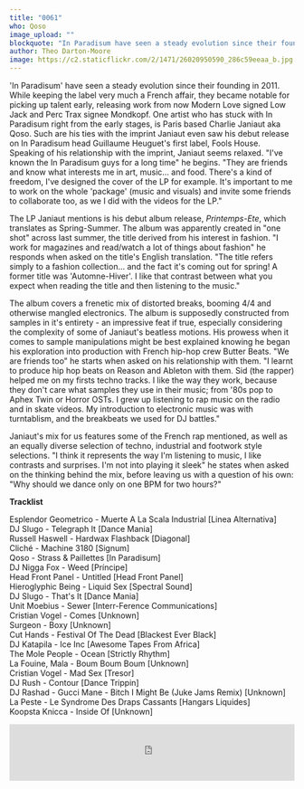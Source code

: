 ```yaml
---
title: "0061"
who: Qoso
image_upload: ""
blockquote: "In Paradisum have seen a steady evolution since their founding in 2011. While keeping the label very much a French affair, they became notable for picking up talent early, releasing work from now Modern Love signed Low Jack and Perc Trax's Mondkopf. One artist who has stuck with In Paradisum right from the early stages is Paris based Charlie Janiaut aka Qoso."
author: Theo Darton-Moore
image: https://c2.staticflickr.com/2/1471/26020950590_286c59eeaa_b.jpg
---
```

'In Paradisum' have seen a steady evolution since their founding in 2011. While keeping the label very much a French affair, they became notable for picking up talent early, releasing work from now Modern Love signed Low Jack and Perc Trax signee Mondkopf. One artist who has stuck with In Paradisum right from the early stages, is Paris based Charlie Janiaut aka Qoso. Such are his ties with the imprint Janiaut even saw his debut release on In Paradisum head Guillaume Heuguet's first label, Fools House. Speaking of his relationship with the imprint, Janiaut  seems relaxed. "I've known the In Paradisum guys for a long time" he begins. "They are friends and know what interests me in art, music… and food. There's a kind of freedom, I've designed the cover of the LP for example. It's important to me to work on the whole 'package' (music and visuals) and invite some friends to collaborate too, as we I did with the videos for the LP."

The LP Janiaut mentions is his debut album release, _Printemps-Ete_, which translates as Spring-Summer. The album was apparently created in "one shot" across last summer, the title derived from his interest in fashion. "I work for magazines and read/watch a lot of things about fashion" he responds when asked on the title's English translation. "The title refers simply to a fashion collection… and the fact it's coming out for spring! A former title was 'Automne-Hiver'. I like that contrast between what you expect when reading the title and then listening to the music."

The album covers a frenetic mix of distorted breaks, booming 4/4 and otherwise mangled electronics. The album is supposedly constructed from samples in it's entirety - an impressive feat if true, especially considering the complexity of some of Janiaut's beatless motions. His prowess when it comes to sample manipulations might be best explained knowing he began his exploration into production with French hip-hop crew Butter Beats. "We are friends too" he starts when asked on his relationship with them. "I learnt to produce hip hop beats on Reason and Ableton with them. Sid (the rapper) helped me on my firsts techno tracks. I like the way they work, because they don't care what samples they use in their music; from '80s pop to Aphex Twin or Horror OSTs. I grew up listening to rap music on the radio and in skate videos. My introduction to electronic music was with turntablism, and the breakbeats we used for DJ battles."

Janiaut's mix for us features some of the French rap mentioned, as well as an equally diverse selection of techno, industrial and footwork style selections. "I think it represents the way I'm listening to music, I like contrasts and surprises. I'm not into playing it sleek" he states when asked on the thinking behind the mix, before leaving us with a question of his own: "Why should we dance only on one BPM for two hours?"

**Tracklist**

Esplendor Geometrico - Muerte A La Scala Industrial [Linea Alternativa] <br/>
DJ Slugo - Telegraph It [Dance Mania] <br/>
Russell Haswell - Hardwax Flashback [Diagonal] <br/>
Cliché - Machine 3180 [Signum] <br/>
Qoso - Strass & Paillettes [In Paradisum] <br/>
DJ Nigga Fox - Weed [Príncipe] <br/>
Head Front Panel - Untitled [Head Front Panel] <br/>
Hieroglyphic Being - Liquid Sex [Spectral Sound] <br/>
DJ Slugo - That's It [Dance Mania] <br/>
Unit Moebius - Sewer [Interr-Ference Communications] <br/>
Cristian Vogel - Comes [Unknown] <br/>
Surgeon - Boxy [Unknown] <br/>
Cut Hands - Festival Of The Dead [Blackest Ever Black] <br/>
DJ Katapila - Ice Inc [Awesome Tapes From Africa] <br/>
The Mole People - Ocean [Strictly Rhythm] <br/>
La Fouine, Mala - Boum Boum Boum [Unknown] <br/>
Cristian Vogel - Mad Sex [Tresor] <br/>
DJ Rush - Contour [Dance Trippin] <br/>
DJ Rashad - Gucci Mane - Bitch I Might Be (Juke Jams Remix) [Unknown] <br/>
La Peste - Le Syndrome Des Draps Cassants [Hangars Liquides] <br/>
Koopsta Knicca - Inside Of [Unknown] <br/>

<iframe width="100%" height="100" src="https://www.mixcloud.com/widget/iframe/?feed=https%3A%2F%2Fwww.mixcloud.com%2Fstraylandings%2F0061-qoso%2F&light=1" frameborder="0"></iframe>